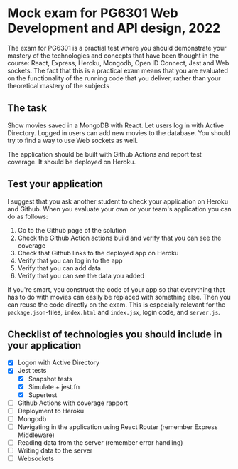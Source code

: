 Mock exam for PG6301 Web Development and API design, 2022
=========================================================

The exam for PG6301 is a practial test where you should demonstrate your mastery of the technologies and concepts that have been thought in the course: React, Express, Heroku, Mongodb, Open ID Connect, Jest and Web sockets. The fact that this is a practical exam means that you are evaluated on the functionality of the running code that you deliver, rather than your theoretical mastery of the subjects

## The task

Show movies saved in a MongoDB with React. Let users log in with Active Directory. Logged in users can add new movies to the database. You should try to find a way to use Web sockets as well.

The application should be built with Github Actions and report test coverage. It should be deployed on Heroku.

## Test your application

I suggest that you ask another student to check your application on Heroku and Github. When you evaluate your own or your team's application you can do as follows:

1. Go to the Github page of the solution
2. Check the Github Action actions build and verify that you can see the coverage
3. Check that Github links to the deployed app on Heroku
4. Verify that you can log in to the app
5. Verify that you can add data
6. Verify that you can see the data you added

If you're smart, you construct the code of your app so that everything that has to do with movies can easily be replaced with something else. Then you can reuse the code directly on the exam. This is especially relevant for the `package.json`-files, `index.html` and `index.jsx`, login code, and `server.js`.

## Checklist of technologies you should include in your application

* [x] Logon with Active Directory
* [x] Jest tests
  * [x] Snapshot tests
  * [x] Simulate + jest.fn
  * [x] Supertest
* [ ] Github Actions with coverage rapport
* [ ] Deployment to Heroku
* [ ] Mongodb
* [ ] Navigating in the application using React Router (remember Express Middleware)
* [ ] Reading data from the server (remember error handling)
* [ ] Writing data to the server
* [ ] Websockets